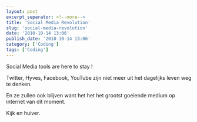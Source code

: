 ```yaml
---
layout: post
excerpt_separator: <!--more-->
title: 'Social Media Revolution'
slug: 'social-media-revolution'
date: '2010-10-14 13:06'
publish_date: '2010-10-14 13:06'
category: ['Coding']
tags: ['Coding']
---
```

Social Media tools are here to stay !  
  
Twitter, Hyves, Facebook, YouTube zijn niet meer uit het dagelijks leven weg
te denken.  
  
En ze zullen ook blijven want het het het grootst goeiende medium op internet
van dit moment.  
  
Kijk en huiver.

